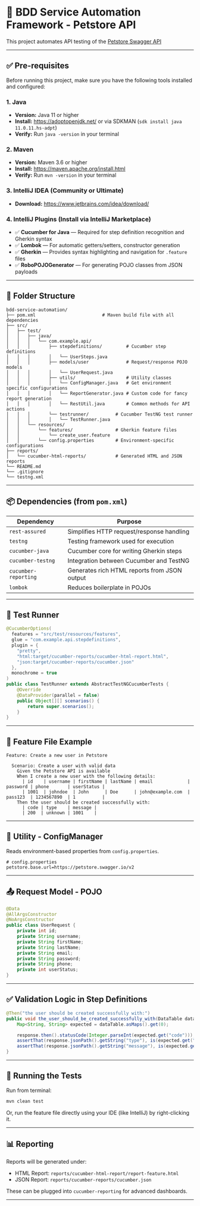
# 🧪 BDD Service Automation Framework - Petstore API

This project automates API testing of the [Petstore Swagger API](https://petstore.swagger.io)

---
## ✅ Pre-requisites

Before running this project, make sure you have the following tools installed and configured:

### 1. Java
- **Version:** Java 11 or higher
- **Install:** https://adoptopenjdk.net/ or via SDKMAN (`sdk install java 11.0.11.hs-adpt`)
- **Verify:** Run `java -version` in your terminal

### 2. Maven
- **Version:** Maven 3.6 or higher
- **Install:** https://maven.apache.org/install.html
- **Verify:** Run `mvn -version` in your terminal

### 3. IntelliJ IDEA (Community or Ultimate)
- **Download:** https://www.jetbrains.com/idea/download/

### 4. IntelliJ Plugins (Install via IntelliJ Marketplace)
- ✅ **Cucumber for Java** — Required for step definition recognition and Gherkin syntax
- ✅ **Lombok** — For automatic getters/setters, constructor generation
- ✅ **Gherkin** — Provides syntax highlighting and navigation for `.feature` files
- ✅ **RoboPOJOGenerator** — For generating POJO classes from JSON payloads

---

## 📁 Folder Structure

```
bdd-service-automation/
├── pom.xml                         # Maven build file with all dependencies
├── src/
│   ├── test/
│   │   ├── java/
│   │   │   └── com.example.api/
│   │   │       ├── stepdefinitions/         # Cucumber step definitions
│   │   │       │   └── UserSteps.java
│   │   │       ├── models/user              # Request/response POJO models
│   │   │       │   └── UserRequest.java
│   │   │       ├── utils/                   # Utility classes
│   │   │       │   └── ConfigManager.java   # Get environment specific configurations
│   │   │       │   └── ReportGenerator.java # Custom code for fancy report generation
│   │   │       │   └── RestUtil.java        # Common methods for API actions
│   │   │       └── testrunner/          # Cucumber TestNG test runner
│   │   │       │   └── TestRunner.java 
│   │   └── resources/
│   │       └── features/                # Gherkin feature files
│   │           └── create_user.feature
│   │       └── config.properties        # Environment-specific configurations
├── reports/
│   └── cucumber-html-reports/           # Generated HTML and JSON reports
└── README.md
└── .gitignore
└── testng.xml
```

---

## 📦 Dependencies (from `pom.xml`)

| Dependency                    | Purpose                                      |
|------------------------------|----------------------------------------------|
| `rest-assured`               | Simplifies HTTP request/response handling    |
| `testng`                     | Testing framework used for execution         |
| `cucumber-java`              | Cucumber core for writing Gherkin steps      |
| `cucumber-testng`            | Integration between Cucumber and TestNG      |
| `cucumber-reporting`         | Generates rich HTML reports from JSON output |
| `lombok`                     | Reduces boilerplate in POJOs                 |

---

## 🧪 Test Runner

```java
@CucumberOptions(
  features = "src/test/resources/features",
  glue = "com.example.api.stepdefinitions",
  plugin = {
    "pretty",
    "html:target/cucumber-reports/cucumber-html-report.html",
    "json:target/cucumber-reports/cucumber.json"
  },
  monochrome = true
)
public class TestRunner extends AbstractTestNGCucumberTests {
    @Override
    @DataProvider(parallel = false)
    public Object[][] scenarios() {
        return super.scenarios();
    }
}
```

---

## 📃 Feature File Example

```gherkin
Feature: Create a new user in Petstore

  Scenario: Create a user with valid data
    Given the Petstore API is available
    When I create a new user with the following details:
      | id    | username | firstName | lastName | email             | password | phone       | userStatus |
      | 1001  | johndoe  | John      | Doe      | john@example.com  | pass123  | 1234567890  | 1          |
    Then the user should be created successfully with:
      | code | type    | message |
      | 200  | unknown | 1001    |
```

---

## 🧰 Utility - ConfigManager

Reads environment-based properties from `config.properties`.

```properties
# config.properties
petstore.base.url=https://petstore.swagger.io/v2
```

---

## 📤 Request Model - POJO

```java
@Data
@AllArgsConstructor
@NoArgsConstructor
public class UserRequest {
    private int id;
    private String username;
    private String firstName;
    private String lastName;
    private String email;
    private String password;
    private String phone;
    private int userStatus;
}
```

---

## ✅ Validation Logic in Step Definitions

```java
@Then("the user should be created successfully with:")
public void the_user_should_be_created_successfully_with(DataTable dataTable) {
    Map<String, String> expected = dataTable.asMaps().get(0);

    response.then().statusCode(Integer.parseInt(expected.get("code")));
    assertThat(response.jsonPath().getString("type"), is(expected.get("type")));
    assertThat(response.jsonPath().getString("message"), is(expected.get("message")));
}
```

---

## 🚀 Running the Tests

Run from terminal:
```bash
mvn clean test
```

Or, run the feature file directly using your IDE (like IntelliJ) by right-clicking it.

---

## 📊 Reporting

Reports will be generated under:

- HTML Report: `reports/cucumber-html-report/report-feature.html`
- JSON Report: `reports/cucumber-reports/cucumber.json`

These can be plugged into `cucumber-reporting` for advanced dashboards.

---
